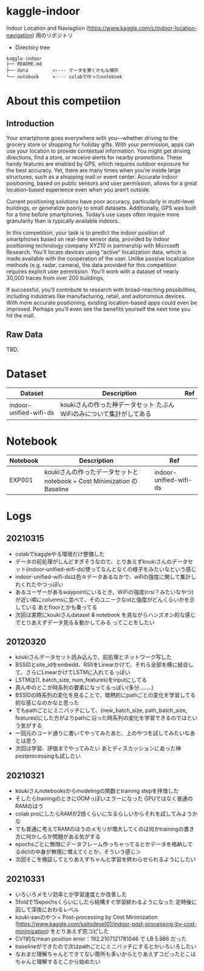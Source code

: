# kaggle-indoor
Indoor Location and Naviagtion (https://www.kaggle.com/c/indoor-location-navigation) 用のリポジトリ  

- Directory tree
```
kaggle-indoor
├── README.md
├── data         <---- データを置くかもな場所
└── notebook     <---- colabで作ったnotebook

```

# About this competiion
## Introduction
Your smartphone goes everywhere with you—whether driving to the grocery store or shopping for holiday gifts. With your permission, apps can use your location to provide contextual information. You might get driving directions, find a store, or receive alerts for nearby promotions. These handy features are enabled by GPS, which requires outdoor exposure for the best accuracy. Yet, there are many times when you’re inside large structures, such as a shopping mall or event center. Accurate indoor positioning, based on public sensors and user permission, allows for a great location-based experience even when you aren’t outside.

Current positioning solutions have poor accuracy, particularly in multi-level buildings, or generalize poorly to small datasets. Additionally, GPS was built for a time before smartphones. Today’s use cases often require more granularity than is typically available indoors.

In this competition, your task is to predict the indoor position of smartphones based on real-time sensor data, provided by indoor positioning technology company XYZ10 in partnership with Microsoft Research. You'll locate devices using “active” localization data, which is made available with the cooperation of the user. Unlike passive localization methods (e.g. radar, camera), the data provided for this competition requires explicit user permission. You'll work with a dataset of nearly 30,000 traces from over 200 buildings.

If successful, you’ll contribute to research with broad-reaching possibilities, including industries like manufacturing, retail, and autonomous devices. With more accurate positioning, existing location-based apps could even be improved. Perhaps you’ll even see the benefits yourself the next time you hit the mall.

## Raw Data
TBD.

# Dataset
| Dataset  |  Description  | Ref |
| ---- | ---- | ---- |
|  indoor-unified-wifi-ds  |  koukiさんの作った神データセット たぶんWiFiのみについて集計がしてある  |  |


# Notebook
| Notebook  |  Description  | Ref |
| ---- | ---- | ---- |
|  EXP001  |  koukiさんの作ったデータセットとnotebook + Cost Minimization のBaseline  |indoor-unified-wifi-ds |

# Logs
## 20210315
- colabでkaggleやる環境だけ整備した
- データの前処理がしんどすぎそうなので、とりあえずkoukiさんのデータセット(indoor-unified-wifi-ds)使ってなんとなくの様子をみたいなという感じ
- indoor-unified-wifi-dsは色々データあるなかで、wifiの強度に関して集計しれくれたやつっぽい
- あるユーザーがあるwaypointにいるとき、WiFiの強度(rrsi？みたいなやつ)が近い順にcolumnsに並べて、そのユニークなidと強度がどんくらいかを示している あとfloorとかも乗ってる
- 次回は実際にkoukiさんdataset & notebook を見ながらハンズオン的な感じでとりあえずデータ見る＆動かしてみる ってことをしたい

## 20120320
- koukiさんデータセット読み込んで、前処理とネットワーク写した
- BSSIDとsite_idをembedd、RSIIをLinearかけて、それら全部を横に結合して、さらにLinearかけてLSTMに入れてるっぽい
- LSTMは(1, batch_size, num_features)をinputにしてる
- 真ん中のとこが時系列の要素になってるっぽい(多分........)
- BSSIDの時系列の変化を見ることで、暗黙的にpathごとの変化を学習してる的な感じなのかなと思った
- でもpathごとにミニバッチにして、(new_batch_size, path_batch_size, features)にした方がよりpathに沿った時系列の変化を学習できるのではという気がする
- 一回元のコード通りに書いてやってみたあと、上のやつを試してみたいなあとは思う
- 次回は学習、評価までやってみたい あとディスカッションにあった神postprocessingも試したい

## 20210321
- koukiさんnotebooksからmodelingの関数とtraining stepを拝借した
- そしたらtrainingのときにOOMっぽいエラーになった GPUではなく普通のRAMのほう
- colab proにしたらRAMが2倍くらいになるらしいからそれを試してみようかな
- でも普通に考えてRAMのほうのメモリが増大してくのは何かtrainingの書き方に何かしらか問題がある気がする
- epochsごとに無限にデータフレーム作っちゃってるとかデータを格納してるdictの中身が無限に増えてくとか、そういう感じ＞
- 次回そこを検証してとりあえずちゃんと学習を終わらせられるようにしたい

## 20210331
- いろいろメモリ効率とか学習速度とか改善した
- 5foldで15epochsくらいにしたら結構すぐ学習終わるようになった 定時後に回して深夜におわるレベル
- kouki-sanのやつ + Post-processing by Cost Minimization (https://www.kaggle.com/saitodevel01/indoor-post-processing-by-cost-minimization) をとりあえず完コピした
- CV?的なmean position error：192.2107121781046 で LB 5.986 だった
- baselineができたので次はpathごとにミニバッチにするとかいろいろしたい
- なおまだ理解ちゃんとできてない箇所も多いからとりあえずコピったとこはちゃんと理解するとこから始めたい
